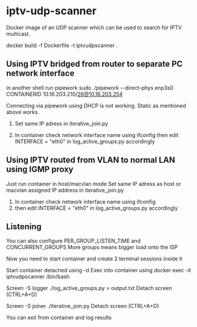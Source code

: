 # iptv-udp-scanner

Docker image of an UDP scanner which can be used to search for IPTV multicast.

docker build -f Dockerfile -t iptvudpscanner .

## Using IPTV bridged from router to separate PC network interface

in another shell run pipework
sudo ./pipework --direct-phys enp3s0 CONTAINERID 10.16.203.210/26@10.16.203.254

Connecting via pipework using DHCP is not working. Static as mentioned above works.

1. Set same IP adress in iterative_join.py

2. In container check network interface name using ifconfig
   then edit INTERFACE = "eth0" in log_active_groups.py accordingly

## Using IPTV routed from VLAN to normal LAN using IGMP proxy

Just run container in host/macvlan mode
Set same IP adress as host or macvlan assigned IP address in iterative_join.py

1. In container check network interface name using ifconfig
2. then edit INTERFACE = "eth0" in log_active_groups.py accordingly

## Listening

You can also configure
PER_GROUP_LISTEN_TIME and CONCURRENT_GROUPS
More groups means bigger load onto the ISP

Now you need to start container and create 2 terminal sessions inside it

Start container detached using -d
Exec into container using docker exec -it iptvudpscanner /bin/bash

Screen -S logger
./log_active_groups.py > output.txt
Detach screen (CTRL+A+D)

Screen -S joiner
./iterative_join.py
Detach screen (CTRL+A+D)

You can exit from container and log results
